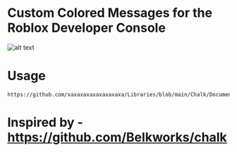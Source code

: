 # Custom Colored Messages for the Roblox Developer Console
![alt text](https://cdn.discordapp.com/attachments/839732651803803659/923708407775649812/unknown.png)

# Usage
```
https://github.com/xaxaxaxaxaxaxaxaxa/Libraries/blob/main/Chalk/Documentation.lua
```

# Inspired by - https://github.com/Belkworks/chalk
